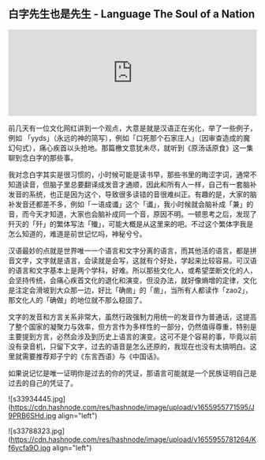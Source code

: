 ## 白字先生也是先生 - Language The Soul of a Nation

<iframe allow="autoplay *; encrypted-media *; fullscreen *; clipboard-write" frameborder="0" height="175" style="width:100%;max-width:660px;overflow:hidden;background:transparent;" sandbox="allow-forms allow-popups allow-same-origin allow-scripts allow-storage-access-by-user-activation allow-top-navigation-by-user-activation" src="https://embed.podcasts.apple.com/cn/podcast/%E8%B0%81%E8%BF%98%E4%B8%8D%E6%98%AF%E4%B8%AA-%E7%99%BD%E5%AD%97%E5%85%88%E7%94%9F/id1594155052?i=1000567364018"></iframe>

前几天有一位文化网红讲到一个观点，大意是就是汉语正在劣化，举了一些例子，例如 「yyds」（永远的神的简写），例如「口死那个石家庄人」（因审查造成的魔幻句式），痛心疾首以头抢地。那篇檄文意犹未尽，就听到《原汤话原食》这一集聊到念白字的那些事。

我对念白字其实是很习惯的，小时候可能是读书早，那些书里的晦涩字词，通常不知道读音，但脑子里总要翻译成发音才通顺，因此和所有人一样，自己有一套脑补发音的系统，也正是因为这个，导致很多读错的音很难纠正。有趣的是，大家的脑补发音还都差不多，例如「一语成谶」这个「谶」，我小时候就会脑补成「兼」的音，而今天才知道，大家也会脑补成同一个音，原因不明。一顿思考之后，发现了歼灭的「歼」的繁体写法「殱」，可能大概是从这里来的吧。不过这个繁体字我是怎么知道的，难道是前世记忆吗，神秘兮兮。

汉语最妙的点就是世界唯一一个语言和文字分离的语言，而其他活的语言，都是拼音文字，文字就是语言，会读就是会写，这就有个好处，学起来比较容易。可汉语的语言和文字基本上是两个学科，好难。所以那些文化人，或希望垄断文化的人，会坚持传统，会痛心疾首文化的退化和演变。但没办法，就好像熵增的定律，文化是注定会滑坡到大众那一边，好比「确凿」的「凿」，当所有人都读作「zao2」，那文化人的「确做」的地位就不那么稳固了。

文字的发音和方言关系非常大，虽然行政强制力用统一的发音作为普通话，这提高了整个国家的凝聚力与效率，但方言作为多样性的一部分，仍然值得尊重，特别是主要提到方言，必然会涉及到历史上语言的演变。这可不是个容易的事，毕竟以前没有录音机，只留下文字，过去的语音是怎么还原的，我现在也没有太搞明白。这里就需要推荐郑子宁的《东言西语》与《中国话》。

如果说记忆是唯一证明你是过去的你的凭证，那语言可能就是一个民族证明自己是过去的自己的凭证了。


![s33934445.jpg](https://cdn.hashnode.com/res/hashnode/image/upload/v1655955771595/J9PRB6SHd.jpg align="left")


![s33788323.jpg](https://cdn.hashnode.com/res/hashnode/image/upload/v1655955781264/Kf6ycfa9O.jpg align="left")

